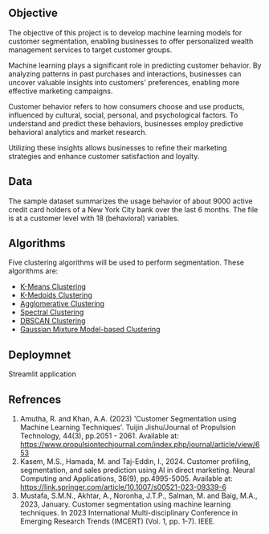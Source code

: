## Objective

The objective of this project is to develop machine learning models for customer segmentation, enabling businesses to offer personalized wealth management services to target customer groups.

Machine learning plays a significant role in predicting customer behavior. By analyzing patterns in past purchases and interactions, businesses can uncover valuable insights into customers' preferences, enabling more effective marketing campaigns.

Customer behavior refers to how consumers choose and use products, influenced by cultural, social, personal, and psychological factors. To understand and predict these behaviors, businesses employ predictive behavioral analytics and market research.

Utilizing these insights allows businesses to refine their marketing strategies and enhance customer satisfaction and loyalty.

## Data

The sample dataset summarizes the usage behavior of about 9000 active credit card holders of a New York City bank over the last 6 months. The file is at a customer level with 18 (behavioral) variables.

## Algorithms

Five clustering algorithms will be used to perform segmentation. These algorithms are:

- [K-Means Clustering](https://scikit-learn.org/stable/modules/generated/sklearn.cluster.KMeans.html)
- [K-Medoids Clustering](https://en.wikipedia.org/wiki/K-medoids)
- [Agglomerative Clustering](https://scikit-learn.org/stable/modules/generated/sklearn.cluster.AgglomerativeClustering.html)
- [Spectral Clustering](https://scikit-learn.org/stable/modules/generated/sklearn.cluster.SpectralClustering.html)
- [DBSCAN Clustering](https://scikit-learn.org/stable/modules/generated/sklearn.cluster.DBSCAN.html)
- [Gaussian Mixture Model-based Clustering](https://en.wikipedia.org/wiki/Mixture_model)

## Deploymnet

Streamlit application


## Refrences

1. Amutha, R. and Khan, A.A. (2023) 'Customer Segmentation using Machine Learning Techniques'. Tuijin Jishu/Journal of Propulsion Technology, 44(3), pp.2051 - 2061. Available at: https://www.propulsiontechjournal.com/index.php/journal/article/view/653
2. Kasem, M.S., Hamada, M. and Taj-Eddin, I., 2024. Customer profiling, segmentation, and sales prediction using AI in direct marketing. Neural Computing and Applications, 36(9), pp.4995-5005. Available at: https://link.springer.com/article/10.1007/s00521-023-09339-6
3. Mustafa, S.M.N., Akhtar, A., Noronha, J.T.P., Salman, M. and Baig, M.A., 2023, January. Customer segmentation using machine learning techniques. In 2023 International Multi-disciplinary Conference in Emerging Research Trends (IMCERT) (Vol. 1, pp. 1-7). IEEE.
